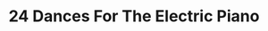 ---
ee_id_thing: '4194'
site: '1'
type: '2'
inv_num: 2013-218
add_credit:
url: 2013-218-24-dances-for-the-electric-piano
title: '24 Dances For The Electric Piano '
year: '2013'
display_year: '2013'
medium: Piano suite
dims:
pitch:
ps:
live_url: https://soundcloud.com/coryarcangel/sets/24-dances-for-the-electric-piano-record-srf-001
youtube:
https://github.com/coryarcangel/alu:
imgs: 24-dances-2013-218-sheet-music-database-ih.jpg
subheading: "(Composition)"
download: 24-dances-2013-015-sheet-music-master.pdf
commission:
related: "[4138] [2013-115-24-Dances-For-The-Electric-Piano] 2013-015 24 Dances For
  The Electric Piano (SRF-001)"
layout: things-i-made
---